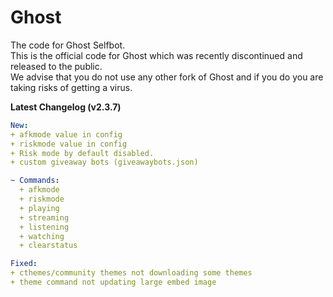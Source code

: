# Ghost
The code for Ghost Selfbot.  
This is the official code for Ghost which was recently discontinued and released to the public.  
We advise that you do not use any other fork of Ghost and if you do you are taking risks of getting a virus.  

**Latest Changelog (v2.3.7)**
```yaml
New:
+ afkmode value in config
+ riskmode value in config
+ Risk mode by default disabled.
+ custom giveaway bots (giveawaybots.json)

~ Commands:
  + afkmode
  + riskmode
  + playing
  + streaming
  + listening
  + watching
  + clearstatus

Fixed:
+ cthemes/community themes not downloading some themes
+ theme command not updating large embed image
```
